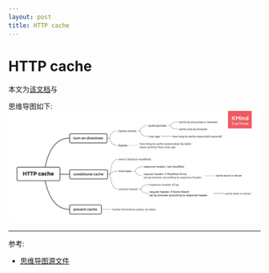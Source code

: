 ```yaml
---
layout: post
title: HTTP cache
---
```


# HTTP cache
本文为[该文档](https://afteracademy.com/blog/what-is-a-tcp-3-way-handshake-process)与

思维导图如下:
![思维导图](https://github.com/jituanlin/public-docs/blob/master/public-mindmaps/HTTP%20cache.png?raw=true)


--- 
参考:
- [思维导图源文件](https://github.com/jituanlin/public-docs/blob/master/public-mindmaps/HTTP%20cache.xmind)
